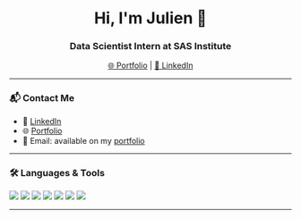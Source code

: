 <h1 align="center">Hi, I'm Julien 👋</h1>
<h3 align="center">Data Scientist Intern at SAS Institute</h3>

<p align="center">
  <a href="https://julien-pham.github.io/portfolio/" target="_blank">🌐 Portfolio</a> |
  <a href="https://linkedin.com/in/julienpha" target="_blank">💼 LinkedIn</a>
</p>

---

### 📬 Contact Me

- 💼 [LinkedIn](https://linkedin.com/in/julienpha)
- 🌐 [Portfolio](https://julien-pham.github.io/portfolio/)
- 📧 Email: available on my [portfolio](https://julien-pham.github.io/portfolio/)

---

### 🛠️ Languages & Tools

<p align="left">
  <img src="https://img.shields.io/badge/Python-3776AB?style=for-the-badge&logo=python&logoColor=white"/>
  <img src="https://img.shields.io/badge/R-276DC3?style=for-the-badge&logo=r&logoColor=white"/>
  <img src="https://img.shields.io/badge/SAS-0378A6?style=for-the-badge&logo=sas&logoColor=white"/>
  <img src="https://img.shields.io/badge/SQL-4479A1?style=for-the-badge&logo=postgresql&logoColor=white"/>
  <img src="https://img.shields.io/badge/Spark-E25A1C?style=for-the-badge&logo=apache-spark&logoColor=white"/>
  <img src="https://img.shields.io/badge/VBA-8679A1?style=for-the-badge"/>
  <img src="https://img.shields.io/badge/MATLAB-0076A8?style=for-the-badge&logo=mathworks&logoColor=white"/>
</p>

---
